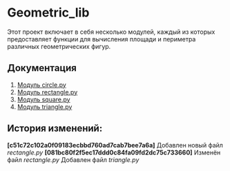 # Geometric_lib
Этот проект включает в себя несколько модулей, каждый из которых предоставляет функции для    вычисления площади и периметра различных геометрических фигур.

## Документация
1. [Модуль circle.py](./circle_documentation.md)
2. [Модуль rectangle.py](./rectangle_documentation.md)
3. [Модуль square.py](./square_documentation.md)
4. [Модуль triangle.py](./triangle_documentation.md)

## История изменений:
**[c51c72c102a0f09183ecbbd760ad7cab7bee7a6a]**
Добавлен новый файл *rectangle.py*
**[081bc80f2f5ec17ddd0c84fa09fd2dc75c733660]**
Изменён файл *rectangle.py*
Добавлен файл *triangle.py*
